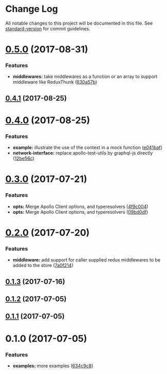 # Change Log

All notable changes to this project will be documented in this file. See [standard-version](https://github.com/conventional-changelog/standard-version) for commit guidelines.

<a name="0.5.0"></a>
# [0.5.0](https://github.com/abhiaiyer91/apollo-storybook-decorator/compare/v0.4.1...v0.5.0) (2017-08-31)


### Features

* **middlewares:** take middlewares as a function or an array to support middleware like ReduxThunk ([630a57b](https://github.com/abhiaiyer91/apollo-storybook-decorator/commit/630a57b))



<a name="0.4.1"></a>
## [0.4.1](https://github.com/abhiaiyer91/apollo-storybook-decorator/compare/v0.4.0...v0.4.1) (2017-08-25)



<a name="0.4.0"></a>
# [0.4.0](https://github.com/abhiaiyer91/apollo-storybook-decorator/compare/v0.3.0...v0.4.0) (2017-08-25)


### Features

* **example:** illustrate the use of the context in a mock function ([e041baf](https://github.com/abhiaiyer91/apollo-storybook-decorator/commit/e041baf))
* **network-interface:** replace apollo-test-utils by graphql-js directly ([12be56c](https://github.com/abhiaiyer91/apollo-storybook-decorator/commit/12be56c))



<a name="0.3.0"></a>
# [0.3.0](https://github.com/abhiaiyer91/apollo-storybook-decorator/compare/v0.2.0...v0.3.0) (2017-07-21)


### Features

* **opts:** Merge Apollo Client options, and typeresolvers ([4f9c004](https://github.com/abhiaiyer91/apollo-storybook-decorator/commit/4f9c004))
* **opts:** Merge Apollo Client options, and typeresolvers ([09bd0df](https://github.com/abhiaiyer91/apollo-storybook-decorator/commit/09bd0df))



<a name="0.2.0"></a>
# [0.2.0](https://github.com/abhiaiyer91/apollo-storybook-decorator/compare/v0.1.3...v0.2.0) (2017-07-20)


### Features

* **middleware:** add support for caller supplied redux middlewares to be added to the store ([7a0f214](https://github.com/abhiaiyer91/apollo-storybook-decorator/commit/7a0f214))



<a name="0.1.3"></a>
## [0.1.3](https://github.com/abhiaiyer91/apollo-storybook-decorator/compare/v0.1.2...v0.1.3) (2017-07-16)



<a name="0.1.2"></a>
## [0.1.2](https://github.com/abhiaiyer91/apollo-storybook-decorator/compare/v0.1.1...v0.1.2) (2017-07-05)



<a name="0.1.1"></a>
## [0.1.1](https://github.com/abhiaiyer91/apollo-storybook-decorator/compare/v0.1.0...v0.1.1) (2017-07-05)



<a name="0.1.0"></a>
# 0.1.0 (2017-07-05)


### Features

* **examples:** more examples ([634c9c8](https://github.com/abhiaiyer91/apollo-storybook-decorator/commit/634c9c8))
